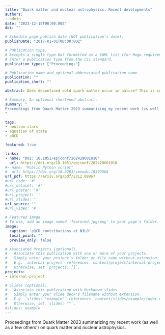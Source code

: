 ```yaml
---
title: "Quark matter and nuclear astrophysics: Recent developments"
authors:
- admin
date: "2023-12-15T00:00:00Z"
doi: ""

# Schedule page publish date (NOT publication's date).
publishDate: "2017-01-01T00:00:00Z"

# Publication type.
# Accepts a single type but formatted as a YAML list (for Hugo requirements).
# Enter a publication type from the CSL standard.
publication_types: ["Proceedings"]

# Publication name and optional abbreviated publication name.
publication: ""
publication_short: ""

abstract: Does deconfined cold quark matter occur in nature? This is currently one of the fundamental open questions in nuclear astrophysics. In these proceedings, I review the current state-of-the-art techniques to address this question in a model-agnostic manner, by synthesizing inputs from astrophysical observations of neutron stars and their binary mergers, and first-principles calculations within nuclear and particle theory. I highlight recent improvements in perturbative calculations in asymptotically dense cold quark matter, as well as compelling evidence for a conformalizing transition within the cores of massive neutron stars.

# Summary. An optional shortened abstract.
summary: "
Proceedings from Quark Matter 2023 summarizing my recent work (as well as a few others') on quark matter and nuclear astrophysics.
"

tags:
- neutron stars
- equation of state
- pQCD

featured: true

links:
- name: "DOI: 10.1051/epjconf/202429601010"
  url: https://doi.org/10.1051/epjconf/202429601010
#- name: "Public Python script"
#  url: https://doi.org/10.5281/zenodo.10592568
url_pdf: https://arxiv.org/pdf/2312.09967
#url_code: '#'
#url_dataset: '#'
#url_poster: '#'
#url_project: ''
#url_slides: ''
url_source: ''
#url_video: '#'

# Featured image
# To use, add an image named `featured.jpg/png` to your page's folder. 
image:
  caption: 'pQCD contributions at N3LO'
  focal_point: ""
  preview_only: false

# Associated Projects (optional).
#   Associate this publication with one or more of your projects.
#   Simply enter your project's folder or file name without extension.
#   E.g. `internal-project` references `content/project/internal-project/index.md`.
#   Otherwise, set `projects: []`.
projects:
- internal-project

# Slides (optional).
#   Associate this publication with Markdown slides.
#   Simply enter your slide deck's filename without extension.
#   E.g. `slides: "example"` references `content/slides/example/index.md`.
#   Otherwise, set `slides: ""`.
#slides: example
---
```



Proceedings from Quark Matter 2023 summarizing my recent work (as well as a few others') on quark matter and nuclear astrophysics.